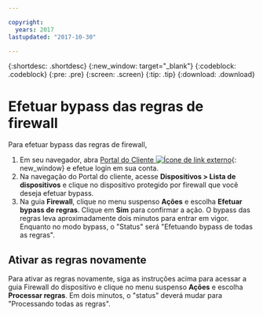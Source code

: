 ```yaml
---

copyright:
  years: 2017
lastupdated: "2017-10-30"

---
```


{:shortdesc: .shortdesc}
{:new_window: target="_blank"}
{:codeblock: .codeblock}
{:pre: .pre}
{:screen: .screen}
{:tip: .tip}
{:download: .download}

# Efetuar bypass das regras de firewall

Para efetuar bypass das regras de firewall, 

1. Em seu navegador, abra [Portal do Cliente ![Ícone de link externo](../../icons/launch-glyph.svg "Ícone de link externo")](https://control.softlayer.com/){: new_window} e efetue login em sua conta.
2. Na navegação do Portal do cliente, acesse **Dispositivos > Lista de
dispositivos** e clique no dispositivo protegido por firewall que você deseja
efetuar bypass.
3.  Na guia **Firewall**, clique no menu suspenso
**Ações** e escolha **Efetuar bypass de regras**. Clique
em **Sim** para confirmar a ação. O bypass das regras leva
aproximadamente dois minutos para entrar em vigor. Enquanto no modo bypass, o "Status"
será "Efetuando bypass de todas as regras".

## Ativar as regras novamente

Para ativar as regras novamente, siga as instruções acima para acessar a guia
Firewall do dispositivo e clique no menu suspenso **Ações** e
escolha **Processar regras**. Em dois minutos, o "status" deverá mudar
para "Processando todas as regras".
